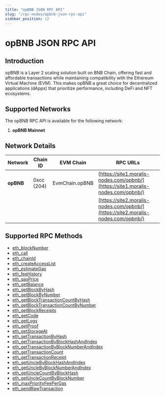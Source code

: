 ```yaml
---
title: "opBNB JSON RPC API"
slug: "/rpc-nodes/opbnb-json-rpc-api"
sidebar_position: 12
---
```


# opBNB JSON RPC API

## Introduction

opBNB is a Layer 2 scaling solution built on BNB Chain, offering fast and affordable transactions while maintaining compatibility with the Ethereum Virtual Machine (EVM). This makes opBNB a great choice for decentralized applications (dApps) that prioritize performance, including DeFi and NFT ecosystems.

## Supported Networks

The opBNB RPC API is available for the following network:

1. **opBNB Mainnet**

## Network Details

| Network   | Chain ID   | EVM Chain      | RPC URLs                                                                         |
| --------- | ---------- | -------------- | -------------------------------------------------------------------------------- |
| **opBNB** | 0xcc (204) | EvmChain.opBNB | [https://site1.moralis-nodes.com/opbnb/](https://site1.moralis-nodes.com/opbnb/) |
|           |            |                | [https://site2.moralis-nodes.com/opbnb/](https://site2.moralis-nodes.com/opbnb/) |

## Supported RPC Methods

- [eth_blockNumber](/rpc-nodes/reference/eth_blockNumber)
- [eth_call](/rpc-nodes/reference/eth_call)
- [eth_chainId](/rpc-nodes/reference/eth_chainId)
- [eth_createAccessList](/rpc-nodes/reference/eth_createAccessList)
- [eth_estimateGas](/rpc-nodes/reference/eth_estimateGas)
- [eth_feeHistory](/rpc-nodes/reference/eth_feeHistory)
- [eth_gasPrice](/rpc-nodes/reference/eth_gasPrice)
- [eth_getBalance](/rpc-nodes/reference/eth_getBalance)
- [eth_getBlockByHash](/rpc-nodes/reference/eth_getBlockByHash)
- [eth_getBlockByNumber](/rpc-nodes/reference/eth_getBlockByNumber)
- [eth_getBlockTransactionCountByHash](/rpc-nodes/reference/eth_getBlockTransactionCountByHash)
- [eth_getBlockTransactionCountByNumber](/rpc-nodes/reference/eth_getBlockTransactionCountByNumber)
- [eth_getBlockReceipts](/rpc-nodes/reference/eth_getBlockReceipts)
- [eth_getCode](/rpc-nodes/reference/eth_getCode)
- [eth_getLogs](/rpc-nodes/reference/eth_getLogs)
- [eth_getProof](/rpc-nodes/reference/eth_getProof)
- [eth_getStorageAt](/rpc-nodes/reference/eth_getStorageAt)
- [eth_getTransactionByHash](/rpc-nodes/reference/eth_getTransactionByHash)
- [eth_getTransactionByBlockHashAndIndex](/rpc-nodes/reference/eth_getTransactionByBlockHashAndIndex)
- [eth_getTransactionByBlockNumberAndIndex](/rpc-nodes/reference/eth_getTransactionByBlockNumberAndIndex)
- [eth_getTransactionCount](/rpc-nodes/reference/eth_getTransactionCount)
- [eth_getTransactionReceipt](/rpc-nodes/reference/eth_getTransactionReceipt)
- [eth_getUncleByBlockHashAndIndex](/rpc-nodes/reference/eth_getUncleByBlockHashAndIndex)
- [eth_getUncleByBlockNumberAndIndex](/rpc-nodes/reference/eth_getUncleByBlockNumberAndIndex)
- [eth_getUncleCountByBlockHash](/rpc-nodes/reference/eth_getUncleCountByBlockHash)
- [eth_getUncleCountByBlockNumber](/rpc-nodes/reference/eth_getUncleCountByBlockNumber)
- [eth_maxPriorityFeePerGas](/rpc-nodes/reference/eth_maxPriorityFeePerGas)
- [eth_sendRawTransaction](/rpc-nodes/reference/eth_sendRawTransaction)
